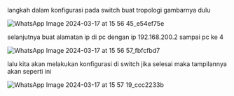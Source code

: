langkah dalam konfigurasi pada switch buat tropologi gambarnya dulu

![WhatsApp Image 2024-03-17 at 15 56 45_e54ef75e](https://github.com/amarhidayat12/PRATIKUM-JARKOM/assets/127036105/56a6bafe-cd2f-4231-908e-26b34550c0b0)

selanjutnya buat alamatan ip di pc dengan ip 192.168.200.2 sampai pc ke 4

![WhatsApp Image 2024-03-17 at 15 56 57_fbfcfbd7](https://github.com/amarhidayat12/PRATIKUM-JARKOM/assets/127036105/6b1ce6da-4c02-4336-a7b7-6c443c93b5b7)

lalu kita akan melakukan konfigurasi di switch jika selesai maka tampilannya akan seperti ini

![WhatsApp Image 2024-03-17 at 15 57 19_ccc2233b](https://github.com/amarhidayat12/PRATIKUM-JARKOM/assets/127036105/d74cea5a-b259-4054-be00-a9de0114fe36)
